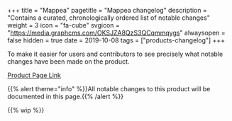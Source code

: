 +++
title = "Mappea"
pagetitle = "Mappea changelog"
description = "Contains a curated, chronologically ordered list of notable changes"
weight = 3
icon = "fa-cube"
svgicon = "https://media.graphcms.com/OKSJZA8QzS3QCqmmqygs"
alwaysopen = false
hidden = true
date = 2019-10-08
tags = ["products-changelog"]
+++

To make it easier for users and contributors to see precisely what notable changes have been made on the product.

[Product Page Link](https://www.travelgatex.com/products/mappea)

{{% alert theme="info" %}}All notable changes to this product will be documented in this page.{{% /alert %}}

{{% wip %}}
